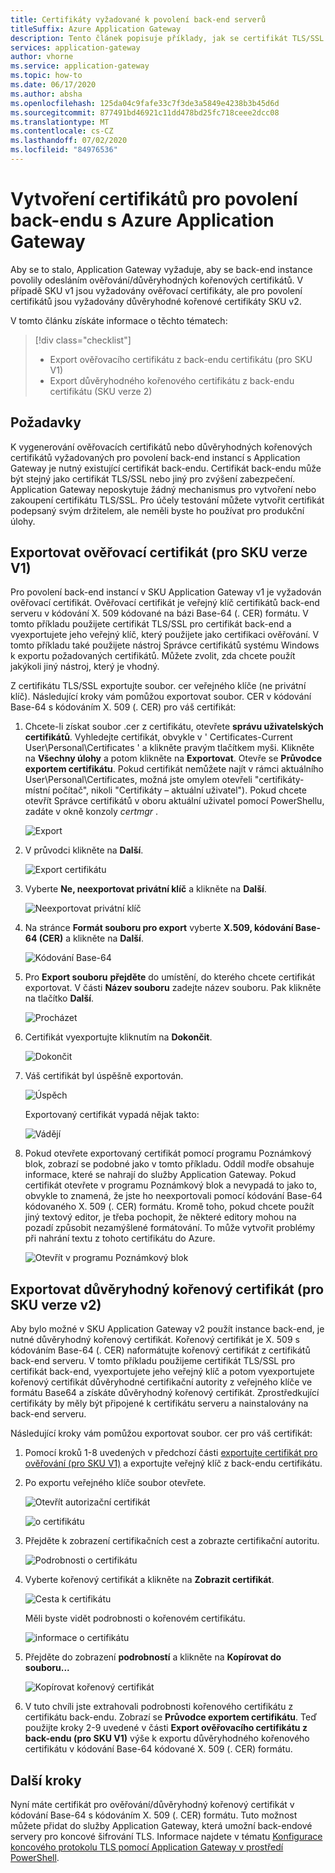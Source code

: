 ```yaml
---
title: Certifikáty vyžadované k povolení back-end serverů
titleSuffix: Azure Application Gateway
description: Tento článek popisuje příklady, jak se certifikát TLS/SSL dá převést na certifikát ověřování a důvěryhodný kořenový certifikát, který je nutný k povolení back-end instancí v Azure Application Gateway
services: application-gateway
author: vhorne
ms.service: application-gateway
ms.topic: how-to
ms.date: 06/17/2020
ms.author: absha
ms.openlocfilehash: 125da04c9fafe33c7f3de3a5849e4238b3b45d6d
ms.sourcegitcommit: 877491bd46921c11dd478bd25fc718ceee2dcc08
ms.translationtype: MT
ms.contentlocale: cs-CZ
ms.lasthandoff: 07/02/2020
ms.locfileid: "84976536"
---
```

# <a name="create-certificates-to-allow-the-backend-with-azure-application-gateway"></a>Vytvoření certifikátů pro povolení back-endu s Azure Application Gateway

Aby se to stalo, Application Gateway vyžaduje, aby se back-end instance povolily odesláním ověřování/důvěryhodných kořenových certifikátů. V případě SKU v1 jsou vyžadovány ověřovací certifikáty, ale pro povolení certifikátů jsou vyžadovány důvěryhodné kořenové certifikáty SKU v2.

V tomto článku získáte informace o těchto tématech:

> [!div class="checklist"]
>
> - Export ověřovacího certifikátu z back-endu certifikátu (pro SKU V1)
> - Export důvěryhodného kořenového certifikátu z back-endu certifikátu (SKU verze 2)

## <a name="prerequisites"></a>Požadavky

K vygenerování ověřovacích certifikátů nebo důvěryhodných kořenových certifikátů vyžadovaných pro povolení back-end instancí s Application Gateway je nutný existující certifikát back-endu. Certifikát back-endu může být stejný jako certifikát TLS/SSL nebo jiný pro zvýšení zabezpečení. Application Gateway neposkytuje žádný mechanismus pro vytvoření nebo zakoupení certifikátu TLS/SSL. Pro účely testování můžete vytvořit certifikát podepsaný svým držitelem, ale neměli byste ho používat pro produkční úlohy. 

## <a name="export-authentication-certificate-for-v1-sku"></a>Exportovat ověřovací certifikát (pro SKU verze V1)

Pro povolení back-end instancí v SKU Application Gateway v1 je vyžadován ověřovací certifikát. Ověřovací certifikát je veřejný klíč certifikátů back-end serveru v kódování X. 509 kódované na bázi Base-64 (. CER) formátu. V tomto příkladu použijete certifikát TLS/SSL pro certifikát back-end a vyexportujete jeho veřejný klíč, který použijete jako certifikaci ověřování. V tomto příkladu také použijete nástroj Správce certifikátů systému Windows k exportu požadovaných certifikátů. Můžete zvolit, zda chcete použít jakýkoli jiný nástroj, který je vhodný.

Z certifikátu TLS/SSL exportujte soubor. cer veřejného klíče (ne privátní klíč). Následující kroky vám pomůžou exportovat soubor. CER v kódování Base-64 s kódováním X. 509 (. CER) pro váš certifikát:

1. Chcete-li získat soubor .cer z certifikátu, otevřete **správu uživatelských certifikátů**. Vyhledejte certifikát, obvykle v ' Certificates-Current User\Personal\Certificates ' a klikněte pravým tlačítkem myši. Klikněte na **Všechny úlohy** a potom klikněte na **Exportovat**. Otevře se **Průvodce exportem certifikátu**. Pokud certifikát nemůžete najít v rámci aktuálního User\Personal\Certificates, možná jste omylem otevřeli "certifikáty-místní počítač", nikoli "Certifikáty – aktuální uživatel"). Pokud chcete otevřít Správce certifikátů v oboru aktuální uživatel pomocí PowerShellu, zadáte v okně konzoly *certmgr* .

   ![Export](./media/certificates-for-backend-authentication/export.png)

2. V průvodci klikněte na **Další**.

   ![Export certifikátu](./media/certificates-for-backend-authentication/exportwizard.png)

3. Vyberte **Ne, neexportovat privátní klíč** a klikněte na **Další**.

   ![Neexportovat privátní klíč](./media/certificates-for-backend-authentication/notprivatekey.png)

4. Na stránce **Formát souboru pro export** vyberte **X.509, kódování Base-64 (CER)** a klikněte na **Další**.

   ![Kódování Base-64](./media/certificates-for-backend-authentication/base64.png)

5. Pro **Export souboru** **přejděte** do umístění, do kterého chcete certifikát exportovat. V části **Název souboru** zadejte název souboru. Pak klikněte na tlačítko **Další**.

   ![Procházet](./media/certificates-for-backend-authentication/browse.png)

6. Certifikát vyexportujte kliknutím na **Dokončit**.

   ![Dokončit](./media/certificates-for-backend-authentication/finish.png)

7. Váš certifikát byl úspěšně exportován.

   ![Úspěch](./media/certificates-for-backend-authentication/success.png)

   Exportovaný certifikát vypadá nějak takto:

   ![Vádějí](./media/certificates-for-backend-authentication/exported.png)

8. Pokud otevřete exportovaný certifikát pomocí programu Poznámkový blok, zobrazí se podobné jako v tomto příkladu. Oddíl modře obsahuje informace, které se nahrají do služby Application Gateway. Pokud certifikát otevřete v programu Poznámkový blok a nevypadá to jako to, obvykle to znamená, že jste ho neexportovali pomocí kódování Base-64 kódovaného X. 509 (. CER) formátu. Kromě toho, pokud chcete použít jiný textový editor, je třeba pochopit, že některé editory mohou na pozadí způsobit nezamýšlené formátování. To může vytvořit problémy při nahrání textu z tohoto certifikátu do Azure.

   ![Otevřít v programu Poznámkový blok](./media/certificates-for-backend-authentication/format.png)

## <a name="export-trusted-root-certificate-for-v2-sku"></a>Exportovat důvěryhodný kořenový certifikát (pro SKU verze v2)

Aby bylo možné v SKU Application Gateway v2 použít instance back-end, je nutné důvěryhodný kořenový certifikát. Kořenový certifikát je X. 509 s kódováním Base-64 (. CER) naformátujte kořenový certifikát z certifikátů back-end serveru. V tomto příkladu použijeme certifikát TLS/SSL pro certifikát back-end, vyexportujete jeho veřejný klíč a potom vyexportujete kořenový certifikát důvěryhodné certifikační autority z veřejného klíče ve formátu Base64 a získáte důvěryhodný kořenový certifikát. Zprostředkující certifikáty by měly být připojené k certifikátu serveru a nainstalovány na back-end serveru.

Následující kroky vám pomůžou exportovat soubor. cer pro váš certifikát:

1. Pomocí kroků 1-8 uvedených v předchozí části [exportujte certifikát pro ověřování (pro SKU V1)](#export-authentication-certificate-for-v1-sku) a exportujte veřejný klíč z back-endu certifikátu.

2. Po exportu veřejného klíče soubor otevřete.

   ![Otevřít autorizační certifikát](./media/certificates-for-backend-authentication/openAuthcert.png)

   ![o certifikátu](./media/certificates-for-backend-authentication/general.png)

3. Přejděte k zobrazení certifikačních cest a zobrazte certifikační autoritu.

   ![Podrobnosti o certifikátu](./media/certificates-for-backend-authentication/certdetails.png)

4. Vyberte kořenový certifikát a klikněte na **Zobrazit certifikát**.

   ![Cesta k certifikátu](./media/certificates-for-backend-authentication/rootcert.png)

   Měli byste vidět podrobnosti o kořenovém certifikátu.

   ![informace o certifikátu](./media/certificates-for-backend-authentication/rootcertdetails.png)

5. Přejděte do zobrazení **podrobností** a klikněte na **Kopírovat do souboru...**

   ![Kopírovat kořenový certifikát](./media/certificates-for-backend-authentication/rootcertcopytofile.png)

6. V tuto chvíli jste extrahovali podrobnosti kořenového certifikátu z certifikátu back-endu. Zobrazí se **Průvodce exportem certifikátu**. Teď použijte kroky 2-9 uvedené v části **Export ověřovacího certifikátu z back-endu (pro SKU V1)** výše k exportu důvěryhodného kořenového certifikátu v kódování Base-64 kódované X. 509 (. CER) formátu.

## <a name="next-steps"></a>Další kroky

Nyní máte certifikát pro ověřování/důvěryhodný kořenový certifikát v kódování Base-64 s kódováním X. 509 (. CER) formátu. Tuto možnost můžete přidat do služby Application Gateway, která umožní back-endové servery pro koncové šifrování TLS. Informace najdete v tématu [Konfigurace koncového protokolu TLS pomocí Application Gateway v prostředí PowerShell](https://docs.microsoft.com/azure/application-gateway/application-gateway-end-to-end-ssl-powershell).

